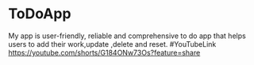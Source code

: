 # ToDoApp
My app is user-friendly, reliable and comprehensive to do app that helps users to add their work,update ,delete and reset.
#YouTubeLink
https://youtube.com/shorts/G184ONw73Os?feature=share
